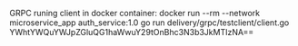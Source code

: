 

GRPC
runing client in docker container:
docker run --rm --network microservice_app auth_service:1.0 go run delivery/grpc/testclient/client.go YWhtYWQuYWJpZGluQG1haWwuY29tOnBhc3N3b3JkMTIzNA==
